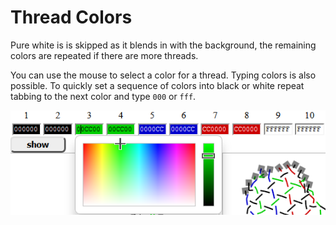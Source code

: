 Thread Colors
=============

Pure white is is skipped as it blends in with the background,
the remaining colors are repeated if there are more threads.

You can use the mouse to select a color for a thread.
Typing colors is also possible.
To quickly set a sequence of colors into black or white
repeat tabbing to the next color and type `000` or `fff`.

![](images/thread-colors.png)